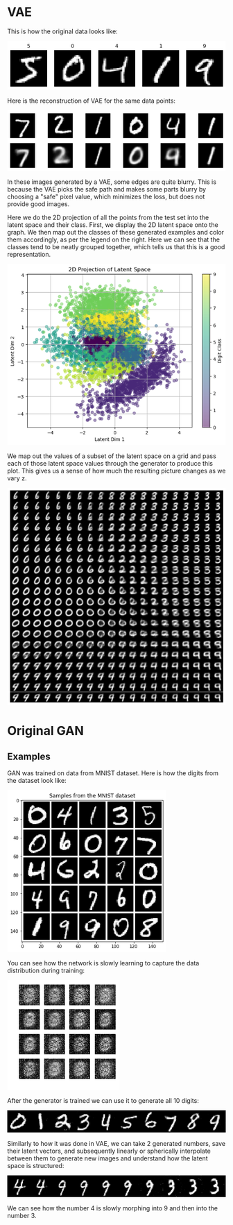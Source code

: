 # VAE

This is how the original data looks like:

![Real MNIST](/data/examples/real_mnist.jpg)

Here is the reconstruction of VAE for the same data points:

![VAE Reconstruction](/data/examples/vae_reconstruction.jpg)

In these images generated by a VAE, some edges are quite blurry. This is because the VAE picks the safe path and makes some parts blurry by choosing a "safe" pixel value, which minimizes the loss, but does not provide good images.

Here we do the 2D projection of all the points from the test set into the latent space and their class. First, we display the 2D latent space onto the graph. We then map out the classes of these generated examples and color them accordingly, as per the legend on the right. Here we can see that the classes tend to be neatly grouped together, which tells us that this is a good representation.

![2D Projection](/data/examples/latent_space.jpg)

We map out the values of a subset of the latent space on a grid and pass each of those latent space values through the generator to produce this plot. This gives us a sense of how much the resulting picture changes as we vary z.

![Latent Space Morph](/data/examples/latent_morph.jpg)

# Original GAN

## Examples

GAN was trained on data from MNIST dataset. Here is how the digits from the dataset look like:

![MNIST Grid](/data/examples/mnist_grid.jpg)

You can see how the network is slowly learning to capture the data distribution during training:

![MNIST Training](/data/examples/gan_progress.gif)

After the generator is trained we can use it to generate all 10 digits:

![GAN generated](/data/examples/generated_by_gan.jpg)

Similarly to how it was done in VAE, we can take 2 generated numbers, save their latent vectors, and subsequently linearly or spherically
interpolate between them to generate new images and understand how the latent space is structured:

![GAN Interpolated](/data/examples/gan_interpolate.jpg)

We can see how the number 4 is slowly morphing into 9 and then into the number 3.
